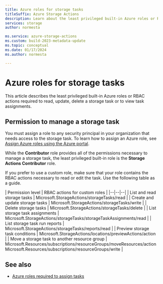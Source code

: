 ```yaml
---
title: Azure roles for storage tasks
titleSuffix: Azure Storage Actions
description: Learn about the least privileged built-in Azure roles or RBAC actions required to read, update, delete and assign a storage task.
services: storage
author: normesta

ms.service: azure-storage-actions
ms.custom: build-2023-metadata-update
ms.topic: conceptual
ms.date: 01/17/2024
ms.author: normesta

---
```


# Azure roles for storage tasks

This article describes the least privileged built-in Azure roles or RBAC actions required to read, update, delete a storage task or to view task assignments.

## Permission to manage a storage task

You must assign a role to any security principal in your organization that needs access to the storage task. To learn how to assign an Azure role, see [Assign Azure roles using the Azure portal](../../role-based-access-control/role-assignments-portal.yml).

While the **Contributor** role provides all of the permissions necessary to manage a storage task, the least privileged built-in role is the **Storage Actions Contributor** role.

 If you prefer to use a custom role, make sure that your role contains the RBAC actions necessary to read or edit the task. Use the following table as a guide.

| Permission level | RBAC actions for custom roles |
|--|--|--|
| List and read storage tasks | Microsoft.StorageActions/storageTasks/read |
| Create and update storage tasks | Microsoft.StorageActions/storageTasks/write |
| Delete storage tasks | Microsoft.StorageActions/storageTasks/delete |
| List storage task assignments | Microsoft.StorageActions/storageTasks/storageTaskAssignments/read |
| List storage task run reports | Microsoft.StorageActions/storageTasks/reports/read |
| Preview storage task conditions | Microsoft.StorageActions/locations/previewActions/action |
| Move a storage task to another resource group | Microsoft.Resources/subscriptions/resourceGroups/moveResources/action<br>Microsoft.Resources/subscriptions/resourceGroups/write |

## See also

- [Azure roles required to assign tasks](storage-task-authorization-roles-assign.md)
